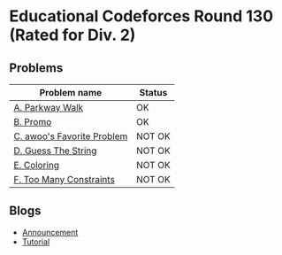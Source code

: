# Educational Codeforces Round 130 (Rated for Div. 2)

## Problems

|Problem name|Status|
|------------|---------|
| [A. Parkway Walk](problems/A._Parkway_Walk.md)|OK|
| [B. Promo](problems/B._Promo.md)|OK|
| [C. awoo's Favorite Problem](problems/C._awoo's_Favorite_Problem.md)|NOT OK|
| [D. Guess The String](problems/D._Guess_The_String.md)|NOT OK|
| [E. Coloring](problems/E._Coloring.md)|NOT OK|
| [F. Too Many Constraints](problems/F._Too_Many_Constraints.md)|NOT OK|
## Blogs

- [Announcement](blogs/Announcement.md)
- [Tutorial](blogs/Tutorial.md)
